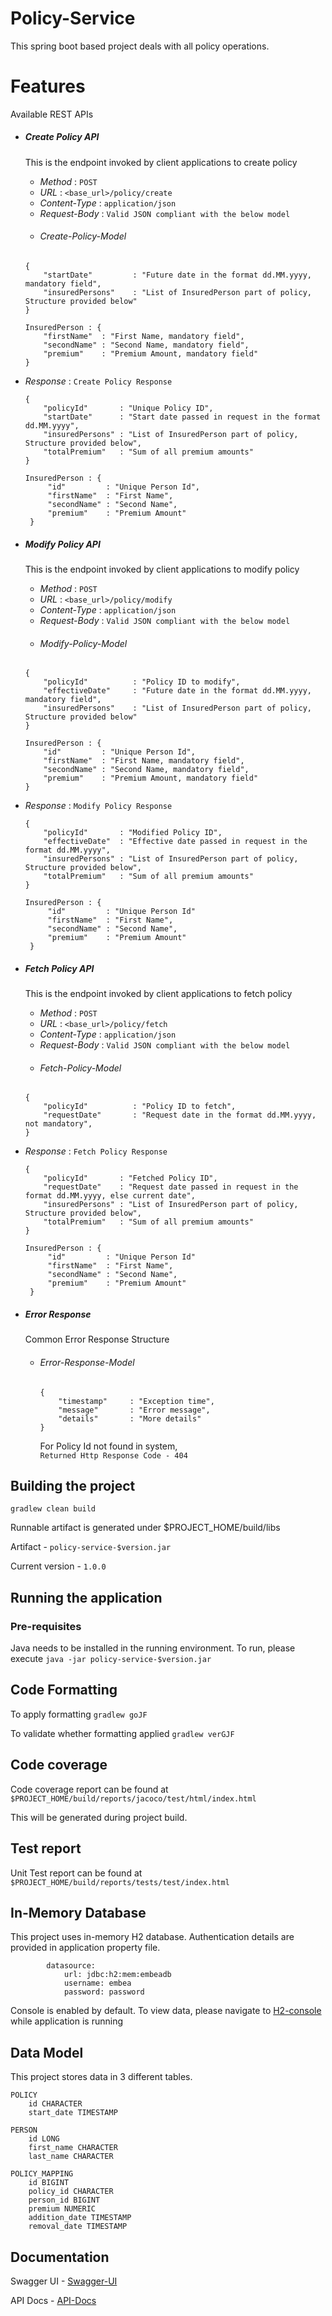 # Policy-Service
This spring boot based project deals with all policy operations.

# Features
Available REST APIs
- ##### <div id="create_policy_api"/>Create Policy API
  This is the endpoint invoked by client applications to create policy
    - *Method*        : `POST`
    - *URL*           : `<base_url>/policy/create`
    - *Content-Type*  : `application/json`
    - *Request-Body*  : `Valid JSON compliant with the below model`
    - ###### <div id="create_policy_model"/> Create-Policy-Model
     ```
     {
         "startDate"         : "Future date in the format dd.MM.yyyy, mandatory field",
         "insuredPersons"    : "List of InsuredPerson part of policy, Structure provided below"
     }
        
     InsuredPerson : {
         "firstName"  : "First Name, mandatory field",
         "secondName" : "Second Name, mandatory field",
         "premium"    : "Premium Amount, mandatory field"
     }
     ```
- *Response*      : `Create Policy Response`

    ```
    {
        "policyId"       : "Unique Policy ID",
        "startDate"      : "Start date passed in request in the format dd.MM.yyyy",
        "insuredPersons" : "List of InsuredPerson part of policy, Structure provided below",
        "totalPremium"   : "Sum of all premium amounts"
    }
  
    InsuredPerson : {
         "id"         : "Unique Person Id",
         "firstName"  : "First Name",
         "secondName" : "Second Name",
         "premium"    : "Premium Amount"
     }
    ```

- ##### <div id="modify_policy_api"/>Modify Policy API
  This is the endpoint invoked by client applications to modify policy
    - *Method*        : `POST`
    - *URL*           : `<base_url>/policy/modify`
    - *Content-Type*  : `application/json`
    - *Request-Body*  : `Valid JSON compliant with the below model`
    - ###### <div id="modify_policy_model"/> Modify-Policy-Model
     ```
     {
         "policyId"          : "Policy ID to modify",
         "effectiveDate"     : "Future date in the format dd.MM.yyyy, mandatory field",
         "insuredPersons"    : "List of InsuredPerson part of policy, Structure provided below"
     }
        
     InsuredPerson : {
         "id"         : "Unique Person Id",
         "firstName"  : "First Name, mandatory field",
         "secondName" : "Second Name, mandatory field",
         "premium"    : "Premium Amount, mandatory field"
     }
     ```
- *Response*      : `Modify Policy Response`

    ```
    {
        "policyId"       : "Modified Policy ID",
        "effectiveDate"  : "Effective date passed in request in the format dd.MM.yyyy",
        "insuredPersons" : "List of InsuredPerson part of policy, Structure provided below",
        "totalPremium"   : "Sum of all premium amounts"
    }
  
    InsuredPerson : {
         "id"         : "Unique Person Id"
         "firstName"  : "First Name",
         "secondName" : "Second Name",
         "premium"    : "Premium Amount"
     }
    ```

- ##### <div id="fetch_policy_api"/>Fetch Policy API
  This is the endpoint invoked by client applications to fetch policy
    - *Method*        : `POST`
    - *URL*           : `<base_url>/policy/fetch`
    - *Content-Type*  : `application/json`
    - *Request-Body*  : `Valid JSON compliant with the below model`
    - ###### <div id="fetch_policy_model"/> Fetch-Policy-Model
     ```
     {
         "policyId"          : "Policy ID to fetch",
         "requestDate"       : "Request date in the format dd.MM.yyyy, not mandatory",
     }
     ```
- *Response*      : `Fetch Policy Response`

    ```
    {
        "policyId"       : "Fetched Policy ID",
        "requestDate"    : "Request date passed in request in the format dd.MM.yyyy, else current date",
        "insuredPersons" : "List of InsuredPerson part of policy, Structure provided below",
        "totalPremium"   : "Sum of all premium amounts"
    }
  
    InsuredPerson : {
         "id"         : "Unique Person Id"
         "firstName"  : "First Name",
         "secondName" : "Second Name",
         "premium"    : "Premium Amount"
     }
    ```

- ##### <div id="error_response"/>Error Response
  Common Error Response Structure
  
  - ###### <div id="error_response_model"/> Error-Response-Model
     ```
     {
         "timestamp"     : "Exception time",
         "message"       : "Error message",
         "details"       : "More details"
     }
     ```
    For Policy Id not found in system,  
  ```Returned Http Response Code - 404```

## Building the project
```gradlew clean build```

Runnable artifact is generated under $PROJECT_HOME/build/libs

Artifact - ```policy-service-$version.jar```

Current version - ```1.0.0```

## Running the application
### Pre-requisites
Java needs to be installed in the running environment.
To run, please execute ```java -jar policy-service-$version.jar```

## Code Formatting
To apply formatting ```gradlew goJF``` 

To validate whether formatting applied ```gradlew verGJF```

## Code coverage
Code coverage report can be found at ```$PROJECT_HOME/build/reports/jacoco/test/html/index.html```

This will be generated during project build.

## Test report
Unit Test report can be found at ```$PROJECT_HOME/build/reports/tests/test/index.html```

## In-Memory Database
This project uses in-memory H2 database. Authentication details are provided in application property file.

```spring:
        datasource:
            url: jdbc:h2:mem:embeadb
            username: embea
            password: password
```

Console is enabled by default. To view data, please navigate to [H2-console](http://localhost:8080/h2-console) while application is running

## Data Model
This project stores data in 3 different tables.
```
POLICY
    id CHARACTER
    start_date TIMESTAMP
```
```
PERSON
    id LONG
    first_name CHARACTER
    last_name CHARACTER
```
```
POLICY_MAPPING
    id BIGINT
    policy_id CHARACTER
    person_id BIGINT
    premium NUMERIC
    addition_date TIMESTAMP
    removal_date TIMESTAMP
```

## Documentation
Swagger UI - [Swagger-UI](http://localhost:8080/swagger-ui.html)

API Docs - [API-Docs](http://localhost:8080/v3/api-docs/)